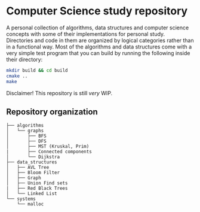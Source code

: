 # Computer Science study repository
A personal collection of algorithms, data structures and computer science concepts with some of their implementations for personal study.  
Directories and code in them are organized by logical categories rather than in a functional way. Most of the algorithms and data structures come with a very simple test program that you can build by running the following inside their directory:  
```sh
mkdir build && cd build
cmake ..
make
```

Disclaimer! This repository is still *very* WIP.

## Repository organization

```
├── algorithms
│   └── graphs
│       ├── BFS
│       ├── DFS
│       ├── MST (Kruskal, Prim)
|       ├── Connected components
│       └── Dijkstra
├── data_structures
│   ├── AVL Tree
│   ├── Bloom Filter
│   ├── Graph
│   ├── Union Find sets
|   ├── Red Black Trees
│   └── Linked List
└── systems
    └── malloc
```
